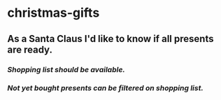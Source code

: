 # christmas-gifts

## As a Santa Claus I'd like to know if all presents are ready.
### _Shopping list should be available._
### _Not yet bought presents can be filtered on shopping list._